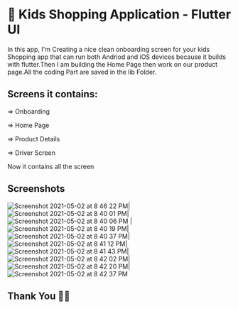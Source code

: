 # 👗 Kids Shopping Application - Flutter UI 

In this app, I'm Creating a nice clean onboarding screen for your kids Shopping app that can run both Andriod and iOS devices because it builds with flutter.Then I am building the Home Page then work on our product page.All the coding Part are saved in the lib Folder.

## Screens it contains:

=> Onboarding

=> Home Page

=> Product Details

=> Driver Screen

Now it contains all the screen

## Screenshots

![Screenshot 2021-05-02 at 8 46 22 PM](https://user-images.githubusercontent.com/77659857/116818986-b6c37a00-ab8b-11eb-8fd0-63fc9ee7907f.png)|![Screenshot 2021-05-02 at 8 40 01 PM](https://user-images.githubusercontent.com/77659857/116819011-d490df00-ab8b-11eb-9509-359051e43843.png)|![Screenshot 2021-05-02 at 8 40 06 PM](https://user-images.githubusercontent.com/77659857/116819039-ea060900-ab8b-11eb-9114-d64952b7c73c.png)
|![Screenshot 2021-05-02 at 8 40 19 PM](https://user-images.githubusercontent.com/77659857/116819062-fc804280-ab8b-11eb-98f4-a09e536a15d0.png)|![Screenshot 2021-05-02 at 8 40 37 PM](https://user-images.githubusercontent.com/77659857/116819080-0dc94f00-ab8c-11eb-9ad3-f8df8d1a4e29.png)|![Screenshot 2021-05-02 at 8 41 12 PM](https://user-images.githubusercontent.com/77659857/116819095-1de12e80-ab8c-11eb-8481-7ee0c6418c48.png)|![Screenshot 2021-05-02 at 8 41 43 PM](https://user-images.githubusercontent.com/77659857/116819151-57199e80-ab8c-11eb-8467-db1114ddea11.png)|
![Screenshot 2021-05-02 at 8 42 02 PM](https://user-images.githubusercontent.com/77659857/116819163-68fb4180-ab8c-11eb-9130-93ab19bdbbe0.png)|![Screenshot 2021-05-02 at 8 42 20 PM](https://user-images.githubusercontent.com/77659857/116819179-7f090200-ab8c-11eb-922f-5447cbfc37aa.png)|![Screenshot 2021-05-02 at 8 42 37 PM](https://user-images.githubusercontent.com/77659857/116819196-9942e000-ab8c-11eb-9bd6-a65163d42b14.png)



##  Thank You 👍🏻







